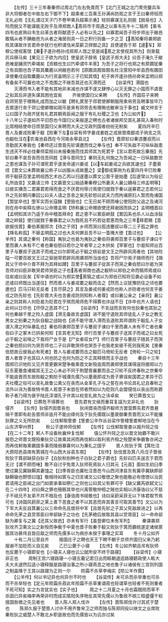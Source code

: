 <!-- { "loadSidebar": true } -->
　　【左传】三十三年春秦师过周北门左右免胄而下【北门王城之北门冑兜鍪兵车非大将御者在中故左右下御不下】超乘者三百乘王孙满尚防观之言于王曰秦师轻而无礼必败【无礼谓过天子门不卷甲束兵超乘示勇】轻则寡谋无礼则脱【脱易也】入险而脱又不能谋能无败乎及滑郑商人髙将市于周遇之以乘韦先牛十二犒师【乘韦四韦也皮熟曰韦生曰革古者将献遗于人必有以先之】曰寡君闻吾子将步师出于敝邑敢犒从者不腆敝邑为从者之淹居则具一日之积行则备一夕之卫【髙知秦将袭郑欲败其谋故诈言君命歩犹行也积谓刍米菜薪卫捍御之具】且使遽告于郑【遽车】郑穆公使视客馆【秦子逢孙杨孙戍郑郑人馆之至是闻髙之言使视其所为】则束载厉兵秣马矣【果见三子欲为内应】使皇武子辞焉【皇武子郑大夫】曰吾子淹久于敝邑唯是脯资饩牵竭矣【资粮也生曰饩牵谓牛羊豕】为吾子之将行也郑之有原圃犹秦之有具囿也吾子取其麋鹿以闲敝邑若何【原圃具囿皆囿名杜注荥阳中牟县西有圃田泽使秦戍自取麋鹿以为行资盖明示三子已知其情】杞子奔齐逢孙扬孙奔宋孟明曰郑有备矣不可冀也攻之不克围之不继吾其还也灭滑而还
　　【谷梁传】滑国也
　　灭滑而书入者不能有其地非末减也诈谋不遂又肆悖心以灭无罪之小国而不虞晋之拟其后非道失谋其困也宜矣
　　齐侯使国归父来聘
　　【左传】齐国荘子来聘自郊劳至于赠贿礼成而加之以敏【聘礼賔至于郊君使卿朝服用束帛劳及聘事皆毕乃去賔遂行舎于郊公使卿赠如觌币是来有郊劳去有赠贿也敏审当于事也】臧文仲言于公曰国子为政齐犹有礼君其朝焉臣闻之服于有礼社稷之卫也【为公如齐】
　　二十八年公子遂如齐平旧怨也今国归父来报遂之聘也古者诸侯邦交其礼甚简入春秋时比周相结使命日烦至国归父来聘而大夫之交政列国者纷纷无制矣
　　夏四月辛巳晋人及姜戎败秦于殽【败秦下左谷梁有师字姜戎姜姓之戎居晋南鄙戎子驹支之先也殽杜注在农渑池县西在今河南永寕县北】
　　【左传】晋原轸曰秦违蹇叔而以贪勤民天奉我也【秦师还过晋竟先轸谋邀而伐之奉与也】奉不可失敌不可纵纵敌患生违天不祥必伐秦师栾枝曰未报秦施而伐其师其为死君乎【言以君死故忘秦施】先轸曰秦不哀吾丧而伐吾同姓【滑与晋同生】秦则无礼何施之为吾闻之一日纵敌数世之患也谋及子孙可谓死君乎遂发命遽兴姜戎【以车起姜戎之兵欲其速也】子墨衰绖【晋文公未葬故襄公称子以凶服从戎故墨之】梁御戎莱驹为右夏四月辛巳败秦师于殽获百里孟明视西乞术白乙丙以归遂墨以葬文公晋于是始墨【后遂常以为俗记礼所由变】文嬴请三帅【文嬴晋文公始适秦秦穆公所妻夫人襄公嫡母三帅孟明等】曰彼实搆吾二君寡君若得而食之不厌君何辱讨焉使归就戮于秦以逞寡君之志若何公许之先轸朝问秦囚公曰夫人请之吾舎之矣先轸怒曰武夫力而拘诸原妇人暂而免诸国【暂犹卒也】堕军实而长寇雠【堕毁也】亡无日矣不顾而唾公使阳防父追之及诸河则在舟中矣释左骖以公命赠孟明【矫称襄公命赠欲使还拜谢因而执之】孟明稽首曰【孟明知其诈乃遥于舟中稽首拜命】君之恵不以累臣衅鼓【累囚系也杀人以血涂鼔谓之衅鼓】使归就戮于秦寡君之以为戮死且不朽若従君恵而免之三年拜君赐【意欲报伐晋】秦伯素服郊次【待之于郊】乡师而哭曰孤违蹇叔以辱二三子孤之罪也【降名称孤】不替孟明孤之过也大夫何罪且吾不以一眚掩大徳【眚过也】
　　【公羊传】其谓之秦何【称国】夷狄之也曷为夷狄之秦伯将袭郑百里子与蹇叔子谏曰千里而袭人未有不亡者也秦伯怒曰若尔之年者宰上之木拱矣【宰冢也】尔曷知师出百里子与蹇叔子送其子而戒之曰尔即死必于殽之嵚岩是文王之所辟风雨者也【其地险隘一可要百故文王过之驱驰常若辟风雨袭郑所当由也】吾将尸尔焉子揖师而行【揖其父于师中介胄不拜为其拜如蹲】百里子与蹇叔子従其子而哭之秦伯怒曰尔曷为哭吾师对曰臣非敢哭君师哭臣之子也髙者郑商也遇之殽矫以郑伯之命而犒师焉或曰往矣或曰反矣【军中语也时以为郑实使髙犒之或以为郑伯已知将见袭必设备不如还或曰师既出当遂往】然而晋人与姜戎要之殽而击之【然而上议犹豫防往之顷也要邀也】匹马只轮无反者【言尽获之】其言及姜戎何姜戎防也称人亦防者也何言乎姜戎之防先轸也【先轸晋大夫也言姜戎防则知称人者尊】或曰襄公亲之【亲将】襄公亲之则其称人何贬曷为贬君在乎殡而用师危不得葬也诈战不日【诈卒也齐人语也】此何以日尽也【尽俘之恶其不仁】
　　【谷梁传】不言战而言败何也狄秦也其狄之何也秦越千里之险入虚国【滑无备故言虚国】进不能守退败其师徒乱人子女之教无男女之别秦之为狄自殽之战始也【进不能守谓入滑而去退败其师谓败于殽乱人子女谓入滑之时纵暴乱也】秦伯将袭郑百里子与蹇叔子谏曰千里而袭人未有不亡者也秦伯曰子之冢木已拱矣何知【言其老无知】师行百里子与蹇叔子送其子而戒之曰女死必于殽之岩唫之下我将尸女于是【尸女者収女尸】师行百里子与蹇叔子随其子而哭之秦伯怒曰何为哭吾师也二子曰非敢哭师也哭吾子也我老矣彼不死则我死矣【畏秦伯怒故云彼我必有死者】晋人与姜戎要而击之殽匹马倚轮无反者【倚轮一只之轮】晋人者晋子也其曰人何也防之也何为防之不正其释殡而主乎战也
　　秦自十三年围郑已识地形又见齐晋更霸宋楚争衡乘晋文新殁逾周而袭郑使其谋得逞将据郑以力征东夏蚕食诸姬其无王之心未必不同于荆楚晋襄要而击之只轮不反终春秋之世秦卒不能逾晋而东故败殽之勲防于城濮先儒乃以墨衰即戎为晋子罪误矣国君之孝异于匹夫社稷之役可以变礼故鲁公禽父在丧而从金革孔子与之誓在尚书论具礼记且春秋之法外以讳为善故特书晋人若晋子未尝在师者然如以为贬则凡会盟侵伐以丧出而称爵称子者乃得为襃乎陆氏淳谓孔子许其以权变礼故为之讳卓矣
　　癸巳葬晋文公
　　【谷梁传】日葬危不得葬也
　　晋先君有文侯而重耳复諡为文非礼也
　　狄侵齐
　　【左传】狄侵齐因晋丧也
　　狄闲晋丧而侵齐殽师方罢营葬先君齐晋悬隔千里即有赴告晋师非逾月不能出绛何及于狄先儒既以墨衰御秦责晋而又以不能攘狄罪之义无所防矣
　　公伐邾取訾娄【訾娄公羊作丛谷梁作訾楼訾娄邾地当在今山东济寕州界】
　　秋公子遂帅师伐邾
　　【左传】公伐邾取訾娄以报升陉之役【在二十二年】邾人不设备秋襄仲复伐邾
　　僖公怀升陉之忿以晋文始霸不敢兴报怨之师晋文既殁秦狄交讧故乘其闲而再伐邾以取利焉齐桓之殁楚宋争霸鲁亦闲之而再伐邾毎乘霸国多事而陵弱暴寡何以为秉礼之国乎
　　晋人败狄于箕【箕杜注大原阳邑县南有箕城在今山西大谷县东南】
　　【左传】狄伐晋及箕八月戊子晋侯败狄于箕郤缺获白狄子【白狄秋别种也子白狄之君子爵也】先轸曰匹夫逞志于君而无讨【谓不顾而唾】敢不自讨乎免胄入狄师死焉狄人归其元【元首】面如生初臼季使过冀见冀缺耨其妻馌之【臼季胥臣也冀杜注晋邑今山西河津县东有冀亭冀缺即郤缺耨锄也野馈曰馌】敬相待如賔与之归言诸文公曰敬徳之聚也能敬必有徳徳以治民君请用之臣闻之出门如賔承事如祭仁之则也公曰其父有罪可乎【缺父冀芮欲弑文公在二十四年】对曰舜之罪也殛鲧其举也兴禹管敬仲桓之贼也实相以济康诰曰父不慈子不祗兄不友弟不共不相及也【康诰周书祗敬也】诗曰采葑采菲无以下体君取节焉可也【诗国风葑菲之莱上善下恶食之者不以其恶而弃其善言可取其善节】文公以为下军大夫反自箕襄公以三命命先且居将中军【且居先轸之子其父死敌故进之】以再命命先茅之县赏胥臣曰举郤缺子之功也【先茅絶后故取其县以赏胥臣】以一命命郤缺为卿复与之冀【还其父故邑】亦未有军行【虽登卿位未有军列】
　　秦谋袭郑狄攻齐卫乘文公之新殁而争衡于中夏也晋子败秦于殽又败狄于箕而霸统遂定诸侯賔服其功甚伟且皆应敌之师而先儒多以为病亦未揆于事理之实耳
　　冬十月公如齐
　　十有二月公至自齐
　　报国庄子之聘也天王下聘不朝于京师齐国归父来乃躬报谢不加贬而义自见矣
　　乙巳公薨于小寝
　　【左传】冬公如齐朝且吊有狄师也反薨于小寝即安也【小寝夫人寝也讥公就所安不终于路寝】
　　【谷梁传】小寝非正也
　　周制王宫六寝路寝一小寝五戴记君日出而眡朝退适路寝聼政使人眡大夫大夫退然后适小寝释服是路寝治事之所小寝燕息之地也鲁子以诸侯有三宫则列国之制盖降于王其以路寝为正则一尔
　　陨霜不杀草李梅实【陨公羊作霣】
　　【公羊传】何以书记异也何异尔不时也
　　【谷梁传】未可杀而杀举重也可杀而不杀举轻也【定元年陨霜杀菽此年陨霜不杀草重谓菽也轻谓草也轻者不死则重者不死可知】实之为言犹实也【实子也】
　　周之十二月夏之十月也霜既陨而草不杀固已异矣梅李再荣非时而成实隂阳失序物反其常先儒以为鲁政不纲三桓盛彊干权擅国咎徴之先见者也
　　晋人陈人郑人伐许
　　【左传】晋陈郑伐许讨其贰于楚也
　　陈郑久服于楚晋人讨许不用齐鲁宋卫之师而独与陈郑同役以继文之业席败秦败狄之威楚人不敢北乡职是故也而先儒皆以为讥亦过矣
